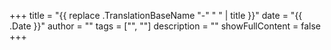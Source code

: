 +++
title = "{{ replace .TranslationBaseName "-" " " | title }}"
date = "{{ .Date }}"
author = ""
tags = ["", ""]
description = ""
showFullContent = false
+++
